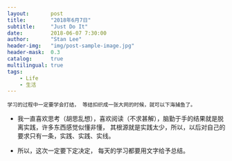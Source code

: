 ```yaml
---
layout:       post
title:        "2018年6月7日"
subtitle:     "Just Do It"
date:         2018-06-07 7:30:00
author:       "Stan Lee"
header-img:   "img/post-sample-image.jpg"
header-mask:  0.3
catalog:      true
multilingual: true
tags:
    - Life
    - 生活
---
```


    学习的过程中一定要学会打结， 等结扣织成一张大网的时候，就可以下海捕鱼了。 

  - 我一直喜欢思考（胡思乱想），喜欢阅读（不求甚解），脑勤于手的结果就是脱离实践，许多东西感觉似懂非懂，
    其根源就是实践太少，所以，以后对自己的要求只有一条，实践、实践、实线。
    
   - 所以，这次一定要下定决定， 每天的学习都要用文字给予总结。



